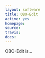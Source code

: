 ```yaml
---
layout: software
title: OBO-Edit
active: yes
homepage: 
source: 
travis: 
docs: 
---
```


OBO-Edit is...
